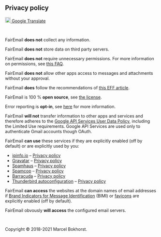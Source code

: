## Privacy policy

[<img src="https://upload.wikimedia.org/wikipedia/commons/thumb/d/d7/Google_Translate_logo.svg/240px-Google_Translate_logo.svg.png" width="18" height="18" /> Google Translate](https://translate.google.com/translate?hl=&sl=en&u=https%3A%2F%2Fgithub.com%2FM66B%2FFairEmail%2Fblob%2Fmaster%2FPRIVACY.md)

<br />

FairEmail **does not** collect any information.

FairEmail **does not** store data on third party servers.

FairEmail **does not** require unnecessary permissions.
For more information on permissions, see [this FAQ](https://github.com/M66B/FairEmail/blob/master/FAQ.md#user-content-faq1).

FairEmail **does not** allow other apps access to messages and attachments without your approval.

FairEmail **does** follow the recommendations of [this EFF article](https://www.eff.org/deeplinks/2019/01/stop-tracking-my-emails).

FairEmail is 100 % **open source**, see [the license](https://github.com/M66B/FairEmail/blob/master/LICENSE).

Error reporting is **opt-in**, see [here](https://github.com/M66B/FairEmail/blob/master/FAQ.md#user-content-faq104) for more information.

FairEmail **will not** transfer information to other apps and services
and therefore adheres to the [Google API Services User Data Policy](https://developers.google.com/terms/api-services-user-data-policy#additional_requirements_for_specific_api_scopes),
including the Limited Use requirements.
Google API Services are used only to authenticate Gmail accounts though OAuth.

FairEmail **can use** these services if they are explicitly enabled (off by default) or are explicitly used by you:

* [ipinfo.io](https://ipinfo.io/) &#8211; [Privacy policy](https://ipinfo.io/privacy-policy)
* [Gravatar](https://gravatar.com/) &#8211; [Privacy policy](https://automattic.com/privacy/)
* [Spamhaus](https://www.spamhaus.org/) &#8211; [Privacy policy](https://www.spamhaus.org/organization/privacy/)
* [Spamcop](https://www.spamcop.net/) &#8211; [Privacy policy](https://www.spamcop.net/fom-serve/cache/168.html)
* [Barracuda](https://www.barracudacentral.org/rbl/how-to-use) &#8211; [Privacy policy](https://www.barracuda.com/company/legal/trust-center/data-privacy/privacy-policy)
* [Thunderbird autoconfiguration](https://developer.mozilla.org/docs/Mozilla/Thunderbird/Autoconfiguration) &#8211; [Privacy policy](https://www.mozilla.org/privacy/)

FairEmail **can access** the websites at the domain names of email addresses
if [Brand Indicators for Message Identification](https://en.wikipedia.org/wiki/Brand_Indicators_for_Message_Identification) (BIMI)
or [favicons](https://en.wikipedia.org/wiki/Favicon)
are explicitly enabled (off by default).

FairEmail obvously **will access** the configured email servers.

<br />

Copyright &copy; 2018-2021 Marcel Bokhorst.
